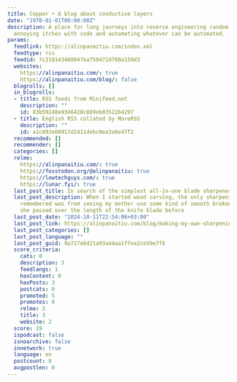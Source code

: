 ```yaml
---
title: Copper • A blog about conductive layers
date: "1970-01-01T00:00:00Z"
description: A place for long journeys into reverse engineering random things, scratching
  annoying itches with code and automating whatever can be automated.
params:
  feedlink: https://alinpanaitiu.com/index.xml
  feedtype: rss
  feedid: 7c218143488947ea750472d760a159d3
  websites:
    https://alinpanaitiu.com/: true
    https://alinpanaitiu.com/blog/: false
  blogrolls: []
  in_blogrolls:
  - title: RSS feeds from Minifeed.net
    description: ""
    id: 83b59248e9346428c889eb03522b4297
  - title: English RSS collated by MoreRSS
    description: ""
    id: a1c893e60917d2411debc0ea3a6e47f2
  recommended: []
  recommender: []
  categories: []
  relme:
    https://alinpanaitiu.com/: true
    https://fosstodon.org/@alinpanaitiu: true
    https://lowtechguys.com/: true
    https://lunar.fyi/: true
  last_post_title: In search of the simplest all-in-one blade sharpener
  last_post_description: When I started wood carving, the only sharpening method I
    remembered was from seeing my mother use some kind of smooth broken stone that
    she passed over the length of the knife blade before
  last_post_date: "2024-10-11T22:54:06+03:00"
  last_post_link: https://alinpanaitiu.com/blog/making-my-own-sharpening-blocks/
  last_post_categories: []
  last_post_language: ""
  last_post_guid: 9a727e6d21a93a44aa1ffee2ce59e7f6
  score_criteria:
    cats: 0
    description: 3
    feedlangs: 1
    hasContent: 0
    hasPosts: 3
    postcats: 0
    promoted: 5
    promotes: 0
    relme: 2
    title: 3
    website: 2
  score: 19
  ispodcast: false
  isnoarchive: false
  innetwork: true
  language: en
  postcount: 8
  avgpostlen: 0
---
```

